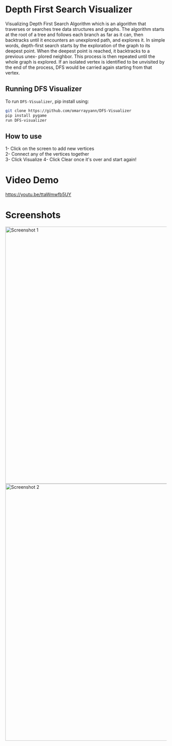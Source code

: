 # Depth First Search Visualizer


Visualizing Depth First Search Algorithm which is an algorithm that traverses or searches tree data structures and graphs. The algorithm starts at the root of a tree and follows each branch as far as it can, then backtracks until it encounters an unexplored path, and explores it. In simple words, depth-first search starts by the exploration of the graph to its deepest point. When the deepest point is reached, it backtracks to a previous unex-
plored neighbor. This process is then repeated until the whole graph is explored. If an isolated vertex is identified to be unvisited by the end of the process, DFS would be carried again starting from that vertex.


## Running DFS Visualizer

To run `DFS-Visualizer`, pip install using:

```bash
git clone https://github.com/omarrayyann/DFS-Visualizer
pip install pygame
run DFS-visualizer
```

## How to use

1- Click on the screen to add new vertices \
2- Connect any of the vertices together \
3- Click Visualize
4- Click Clear once it's over and start again!

# Video Demo
https://youtu.be/ttaWmwfb5UY

# Screenshots
<img width="801" alt="Screenshot 1" src="https://user-images.githubusercontent.com/77675540/161626182-23042239-2578-423d-a96d-6a49a7ce58f7.png">
<img width="801" alt="Screenshot 2" src="https://user-images.githubusercontent.com/77675540/161626344-3b2f376e-6a59-4005-8aff-d4406e983326.png">
